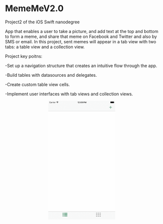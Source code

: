 # MemeMeV2.0
Project2 of the iOS Swift nanodegree

App that enables a user to take a picture, and add text at the top and bottom to form a meme, and share that meme on Facebook and Twitter and also by SMS or email. In this project, sent memes will appear in a tab view with two tabs: a table view and a collection view.

Project key poitns:

-Set up a navigation structure that creates an intuitive flow through the app.

-Build tables with datasources and delegates.

-Create custom table view cells.

-Implement user interfaces with tab views and collection views.

<center><img alt="MemeMe2.0 app" src="Meme2.0.gif" width="220" /></center>
